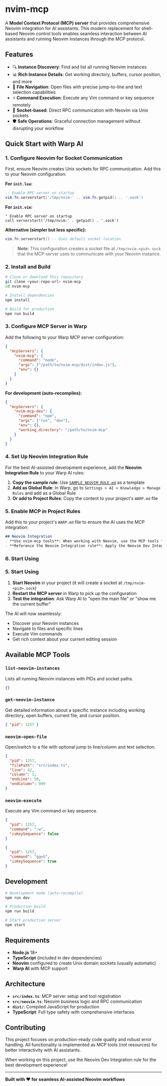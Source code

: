 # nvim-mcp

A **Model Context Protocol (MCP) server** that provides comprehensive Neovim integration for AI assistants. This modern replacement for shell-based Neovim control tools enables seamless interaction between AI assistants and running Neovim instances through the MCP protocol.

## Features

- 🔍 **Instance Discovery**: Find and list all running Neovim instances
- 📊 **Rich Instance Details**: Get working directory, buffers, cursor position, and more
- 📁 **File Navigation**: Open files with precise jump-to-line and text selection capabilities
- ⚡ **Command Execution**: Execute any Vim command or key sequence remotely
- 🔗 **Socket-based**: Direct RPC communication with Neovim via Unix sockets
- 🛡️ **Safe Operations**: Graceful connection management without disrupting your workflow

## Quick Start with Warp AI

### 1. Configure Neovim for Socket Communication

First, ensure Neovim creates Unix sockets for RPC communication. Add this to your Neovim configuration:

**For `init.lua`:**
```lua
-- Enable RPC server on startup
vim.fn.serverstart('/tmp/nvim-' .. vim.fn.getpid() .. '.sock')
```

**For `init.vim`:**
```vim
" Enable RPC server on startup
call serverstart('/tmp/nvim-' . getpid() . '.sock')
```

**Alternative (simpler but less specific):**
```lua
vim.fn.serverstart() -- Uses default socket location
```

> **Note**: This configuration creates a socket file at `/tmp/nvim-<pid>.sock` that the MCP server uses to communicate with your Neovim instance.

### 2. Install and Build

```bash
# Clone or download this repository
git clone <your-repo-url> nvim-mcp
cd nvim-mcp

# Install dependencies
npm install

# Build for production
npm run build
```

### 3. Configure MCP Server in Warp

Add the following to your Warp MCP server configuration:

```json
{
  "mcpServers": {
    "nvim-mcp": {
      "command": "node",
      "args": ["/path/to/nvim-mcp/dist/index.js"],
      "env": {}
    }
  }
}
```

**For development (auto-recompiles):**

```json
{
  "mcpServers": {
    "nvim-mcp-dev": {
      "command": "npm",
      "args": ["run", "dev"],
      "env": {},
      "working_directory": "/path/to/nvim-mcp"
    }
  }
}
```

### 4. Set Up Neovim Integration Rule

For the best AI-assisted development experience, add the **Neovim Integration Rule** to your Warp AI rules:

1. **Copy the sample rule**: Use [`SAMPLE_NEOVIM_RULE.md`](SAMPLE_NEOVIM_RULE.md) as a template
2. **Add as Global Rule**: In Warp, go to `Settings > AI > Knowledge > Manage Rules` and add as a Global Rule
3. **Or add to Project Rules**: Copy the content to your project's `WARP.md` file

### 5. Enable MCP in Project Rules

Add this to your project's `WARP.md` file to ensure the AI uses the MCP integration:

```markdown
## Neovim Integration
- **Use nvim-mcp tools**: When working with Neovim, use the MCP tools for file navigation and editing
- **Reference the Neovim Integration rule**: Apply the Neovim Dev Integration workflow for seamless development
```

### 6. Start Using
### 5. Start Using

1. **Start Neovim** in your project (it will create a socket at `/tmp/nvim-<pid>.sock`)
2. **Restart the MCP server** in Warp to pick up the configuration
3. **Test the integration**: Ask Warp AI to "open the main file" or "show me the current buffer"

The AI will now seamlessly:

- Discover your Neovim instances
- Navigate to files and specific lines
- Execute Vim commands
- Get rich context about your current editing session

## Available MCP Tools

### `list-neovim-instances`

Lists all running Neovim instances with PIDs and socket paths.

```json
{}
```

### `get-neovim-instance`

Get detailed information about a specific instance including working directory, open buffers, current file, and cursor position.

```json
{ "pid": 1257 }
```

### `neovim-open-file`

Open/switch to a file with optional jump to line/column and text selection.

```json
{
  "pid": 1257,
  "filePath": "src/index.ts",
  "line": 42,
  "column": 1,
  "endLine": 50,
  "endColumn": 999
}
```

### `neovim-execute`

Execute any Vim command or key sequence.

```json
{
  "pid": 1257,
  "command": ":w",
  "isKeySequence": false
}
```

```json
{
  "pid": 1257,
  "command": "gg=G",
  "isKeySequence": true
}
```

## Development

```bash
# Development mode (auto-recompile)
npm run dev

# Production build
npm run build

# Start production server
npm start
```

## Requirements

- **Node.js** 18+
- **TypeScript** (included in dev dependencies)
- **Neovim** configured to create Unix domain sockets (usually automatic)
- **Warp AI** with MCP support

## Architecture

- **`src/index.ts`**: MCP server setup and tool registration
- **`src/neovim.ts`**: Neovim business logic and RPC communication
- **`dist/`**: Compiled JavaScript for production
- **TypeScript**: Full type safety with comprehensive interfaces

## Contributing

This project focuses on production-ready code quality and robust error handling. All functionality is implemented as MCP tools (not resources) for better interactivity with AI assistants.

When working on this project, use the Neovim Dev Integration rule for the best development experience!

---

**Built with ❤️ for seamless AI-assisted Neovim workflows**
